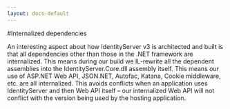 ```yaml
---
layout: docs-default
---
```


#Internalized dependencies

An interesting aspect about how IdentityServer v3 is architected and built is that all dependencies other than those in the .NET framework are internalized. This means during our build we IL-rewrite all the dependent assemblies into the IdentityServer.Core.dll assembly itself. This means our use of ASP.NET Web API, JSON.NET, Autofac, Katana, Cookie middleware, etc. are all internalized. This avoids conflicts when an application uses IdentityServer and then Web API itself – our internalized Web API will not conflict with the version being used by the hosting application.